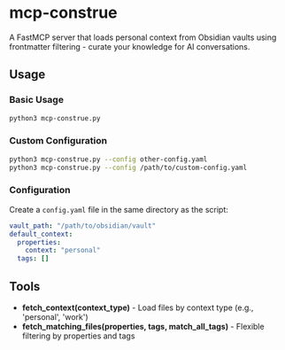 # mcp-construe
A FastMCP server that loads personal context from Obsidian vaults using frontmatter filtering - curate your knowledge for AI conversations.

## Usage

### Basic Usage
```bash
python3 mcp-construe.py
```

### Custom Configuration
```bash
python3 mcp-construe.py --config other-config.yaml
python3 mcp-construe.py --config /path/to/custom-config.yaml
```

### Configuration
Create a `config.yaml` file in the same directory as the script:

```yaml
vault_path: "/path/to/obsidian/vault"
default_context:
  properties:
    context: "personal"
  tags: []
```

## Tools

- **fetch_context(context_type)** - Load files by context type (e.g., 'personal', 'work')
- **fetch_matching_files(properties, tags, match_all_tags)** - Flexible filtering by properties and tags
